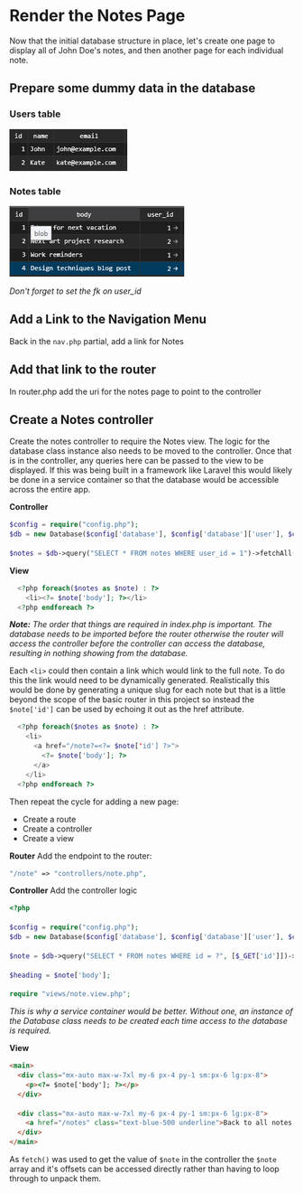 # Render the Notes Page
Now that the initial database structure in place, let's create one page to display all of John Doe's notes, and then another page for each individual note.

## Prepare some dummy data in the database

### Users table
![users table](images/image.png)


### Notes table
![notes table](images/image-1.png)

*Don't forget to set the fk on user_id*

## Add a Link to the Navigation Menu
Back in the `nav.php` partial, add a link for Notes

## Add that link to the router
In router.php add the uri for the notes page to point to the controller

## Create a Notes controller
Create the notes controller to require the Notes view. The logic for the database class instance also needs to be moved to the controller. Once that is in the controller, any queries here can be passed to the view to be displayed. If this was being built in a framework like Laravel this would likely be done in a service container so that the database would be accessible across the entire app.

**Controller**
```php
$config = require("config.php");
$db = new Database($config['database'], $config['database']['user'], $config['database']['password']);

$notes = $db->query("SELECT * FROM notes WHERE user_id = 1")->fetchAll();
```

**View**
```php
  <?php foreach($notes as $note) : ?>
    <li><?= $note['body']; ?></li>
  <?php endforeach ?>
```

***Note:** The order that things are required in index.php is important. The database needs to be imported before the router otherwise the router will access the controller before the controller can access the database, resulting in nothing showing from the database.* 

Each `<li>` could then contain a link which would link to the full note. To do this the link would need to be dynamically generated. Realistically this would be done by generating a unique slug for each note but that is a little beyond the scope of the basic router in this project so instead the `$note['id']` can be used by echoing it out as the href attribute.

```php
  <?php foreach($notes as $note) : ?>
    <li>
      <a href="/note?=<?= $note['id'] ?>">
        <?= $note['body']; ?>
      </a>
    </li>
  <?php endforeach ?>
```

Then repeat the cycle for adding a new page:

- Create a route
- Create a controller
- Create a view

**Router**
Add the endpoint to the router:
```php
"/note" => "controllers/note.php",
```

**Controller**
Add the controller logic
```php
<?php

$config = require("config.php");
$db = new Database($config['database'], $config['database']['user'], $config['database']['password']);

$note = $db->query("SELECT * FROM notes WHERE id = ?", [$_GET['id']])->fetch(); // Use fetch as we only want a single result

$heading = $note['body'];

require "views/note.view.php";
```
*This is why a service container would be better. Without one, an instance of the Database class needs to be created each time access to the database is required.*

**View**
```html
<main>
  <div class="mx-auto max-w-7xl my-6 px-4 py-1 sm:px-6 lg:px-8">
    <p><?= $note['body']; ?></p>
  </div>

  <div class="mx-auto max-w-7xl my-6 px-4 py-1 sm:px-6 lg:px-8">
    <a href="/notes" class="text-blue-500 underline">Back to all notes...</a>
  </div>
</main>
```

As `fetch()` was used to get the value of `$note` in the controller the `$note` array and it's offsets can be accessed directly rather than having to loop through to unpack them.